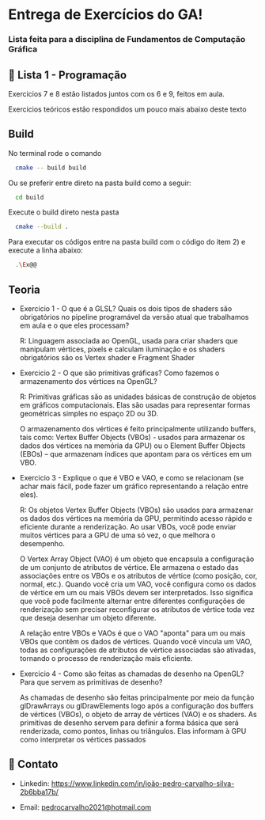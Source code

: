 # Entrega de Exercícios do GA!
### Lista feita para a disciplina de Fundamentos de Computação Gráfica

## 🤖 Lista 1 - Programação
Exercicios 7 e 8 estão listados juntos com os 6 e 9, feitos em aula.

Exercicios teóricos estão respondidos um pouco mais abaixo deste texto
## Build

No terminal rode o comando
```bash
  cmake -- build build
```
Ou se preferir entre direto na pasta build como a seguir:
```bash
  cd build
```
Execute o build direto nesta pasta
```bash
  cmake --build .
```
Para executar os códigos entre na pasta build com o código do item 2) e execute a linha abaixo:

```bash
  .\Ex@@
```
## Teoria

- Exercicio 1 - O que é a GLSL? Quais os dois tipos de shaders são obrigatórios no pipeline programável da versão atual que trabalhamos em aula e o que eles processam?

    R: Linguagem associada ao OpenGL, usada para criar shaders que manipulam vértices, pixels e calculam iluminação e os shaders obrigatórios são os Vertex shader e Fragment Shader

- Exercicio 2 - O que são primitivas gráficas? Como fazemos o armazenamento dos vértices na OpenGL?

    R: Primitivas gráficas são as unidades básicas de construção de objetos em gráficos computacionais. Elas são usadas para representar formas geométricas simples no espaço 2D ou 3D.
    
    O armazenamento dos vértices é feito principalmente utilizando buffers, tais como: Vertex Buffer Objects (VBOs) - usados para armazenar os dados dos vértices na memória da GPU) ou o Element Buffer Objects (EBOs) – que armazenam índices que apontam para os vértices em um VBO.

- Exercicio 3 - Explique o que é VBO e VAO, e como se relacionam (se achar mais fácil, pode fazer um gráfico representando a relação entre eles).

    R: Os objetos Vertex Buffer Objects (VBOs)  são usados para armazenar os dados dos vértices na memória da GPU, permitindo acesso rápido e eficiente durante a renderização. Ao usar VBOs, você pode enviar muitos vértices para a GPU de uma só vez, o que melhora o desempenho.

    O Vertex Array Object (VAO) é um objeto que encapsula a configuração de um conjunto de atributos de vértice. Ele armazena o estado das associações entre os VBOs e os atributos de vértice (como posição, cor, normal, etc.). Quando você cria um VAO, você configura como os dados de vértice em um ou mais VBOs devem ser interpretados. Isso significa que você pode facilmente alternar entre diferentes configurações de renderização sem precisar reconfigurar os atributos de vértice toda vez que deseja desenhar um objeto diferente.

    A relação entre VBOs e VAOs é que o VAO "aponta" para um ou mais VBOs que contêm os dados de vértices. Quando você vincula um VAO, todas as configurações de atributos de vértice associadas são ativadas, tornando o processo de renderização mais eficiente.

- Exercicio 4 - Como são feitas as chamadas de desenho na OpenGL? Para que servem as primitivas de desenho?

    As chamadas de desenho são feitas principalmente por meio da função glDrawArrays ou glDrawElements logo após a configuração dos buffers de vértices (VBOs), o objeto de array de vértices (VAO) e os shaders.
    As primitivas de desenho servem para definir a forma básica que será renderizada, como pontos, linhas ou triângulos. Elas informam à GPU como interpretar os vértices passados

## 📌 Contato

- Linkedin: https://www.linkedin.com/in/joão-pedro-carvalho-silva-2b6bba17b/

- Email: pedrocarvalho2021@hotmail.com
